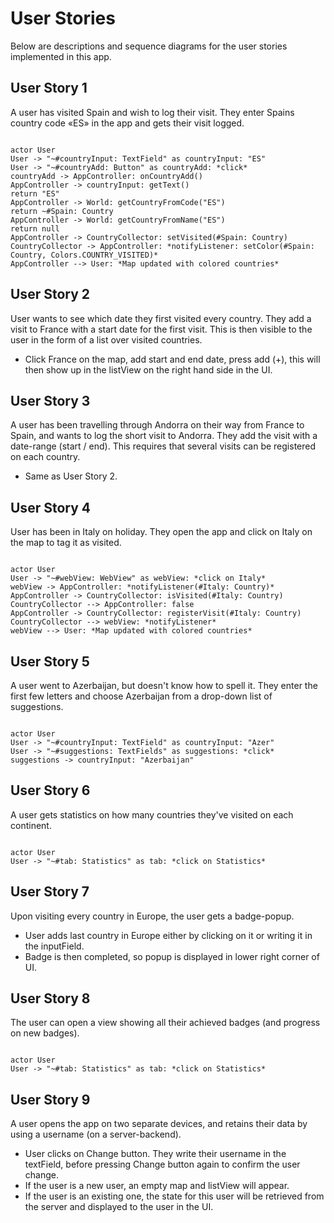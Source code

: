 # User Stories

Below are descriptions and sequence diagrams for the user stories implemented in this app.


## User Story 1

A user has visited Spain and wish to log their visit. They enter Spains country code «ES» in the app and gets their visit logged.

```plantuml

actor User
User -> "~#countryInput: TextField" as countryInput: "ES"
User -> "~#countryAdd: Button" as countryAdd: *click*
countryAdd -> AppController: onCountryAdd()
AppController -> countryInput: getText()
return "ES"
AppController -> World: getCountryFromCode("ES")
return ~#Spain: Country
AppController -> World: getCountryFromName("ES")
return null
AppController -> CountryCollector: setVisited(#Spain: Country)
CountryCollector -> AppController: *notifyListener: setColor(#Spain: Country, Colors.COUNTRY_VISITED)*
AppController --> User: *Map updated with colored countries*

```


## User Story 2

User wants to see which date they first visited every country. They add a visit to France with a start date for the first visit. This is then visible to the user in the form of a list over visited countries.

- Click France on the map, add start and end date, press add (+), this will then show up in the listView on the right hand side in the UI.


## User Story 3

A user has been travelling through Andorra on their way from France to Spain, and wants to log the short visit to Andorra. They add the visit with a date-range (start / end). This requires that several visits can be registered on each country.

- Same as User Story 2.


## User Story 4

User has been in Italy on holiday. They open the app and click on Italy on the map to tag it as visited.

```plantuml

actor User
User -> "~#webView: WebView" as webView: *click on Italy*
webView -> AppController: *notifyListener(#Italy: Country)*
AppController -> CountryCollector: isVisited(#Italy: Country)
CountryCollector --> AppController: false
AppController -> CountryCollector: registerVisit(#Italy: Country)
CountryCollector --> webView: *notifyListener*
webView --> User: *Map updated with colored countries*

```


## User Story 5

A user went to Azerbaijan, but doesn't know how to spell it. They enter the first few letters and choose Azerbaijan from a drop-down list of suggestions.
```plantuml

actor User
User -> "~#countryInput: TextField" as countryInput: "Azer"
User -> "~#suggestions: TextFields" as suggestions: *click*
suggestions -> countryInput: "Azerbaijan"

```


## User Story 6

A user gets statistics on how many countries they've visited on each continent.
```plantuml

actor User
User -> "~#tab: Statistics" as tab: *click on Statistics*

```


## User Story 7

Upon visiting every country in Europe, the user gets a badge-popup.

- User adds last country in Europe either by clicking on it or writing it in the inputField.
- Badge is then completed, so popup is displayed in lower right corner of UI.


## User Story 8

The user can open a view showing all their achieved badges (and progress on new badges). 
```plantuml

actor User
User -> "~#tab: Statistics" as tab: *click on Statistics*

```



## User Story 9

A user opens the app on two separate devices, and retains their data by using a username (on a server-backend).

- User clicks on Change button. They write their username in the textField, before pressing Change button again to confirm the user change.
- If the user is a new user, an empty map and listView will appear.
- If the user is an existing one, the state for this user will be retrieved from the server and displayed to the user in the UI.